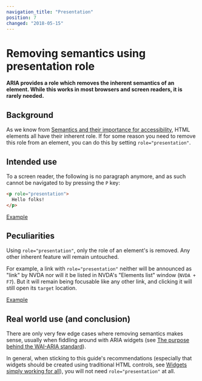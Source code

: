 ```yaml
---
navigation_title: "Presentation"
position: 7
changed: "2018-05-15"
---
```


# Removing semantics using presentation role

**ARIA provides a role which removes the inherent semantics of an element. While this works in most browsers and screen readers, it is rarely needed.**

## Background

As we know from [Semantics and their importance for accessibility](/knowledge/semantics), HTML elements all have their inherent role. If for some reason you need to remove this role from an element, you can do this by setting `role="presentation"`.

## Intended use

To a screen reader, the following is no paragraph anymore, and as such cannot be navigated to by pressing the `P` key:

```html
<p role="presentation">
  Hello folks!
</p>
```

[Example](_examples/removing-semantics-using-presentation-role)

## Peculiarities

Using `role="presentation"`, only the role of an element's is removed. Any other inherent feature will remain untouched.

For example, a link with `role="presentation"` neither will be announced as "link" by NVDA nor will it be listed in NVDA's "Elements list" window (`NVDA + F7`). But it will remain being focusable like any other link, and clicking it will still open its `target` location.

[Example](_examples/removing-a-link-39-s-role)

## Real world use (and conclusion)

There are only very few edge cases where removing semantics makes sense, usually when fiddling around with ARIA widgets (see [The purpose behind the WAI-ARIA standard](/knowledge/aria/purpose)).

In general, when sticking to this guide's recommendations (especially that widgets should be created using traditional HTML controls, see [Widgets simply working for all](/knowledge/semantics/widgets)), you will not need `role="presentation"` at all.